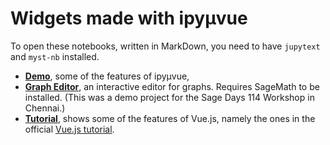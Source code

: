 # Widgets made with ipyμvue

To open these notebooks, written in MarkDown, you need to have `jupytext` and `myst-nb` installed.

* [**Demo**](./Demo.md), some of the features of ipyμvue,
* [**Graph Editor**](./GraphEditor.md), an interactive editor for graphs.
  Requires SageMath to be installed. (This was a demo project for the Sage Days
  114 Workshop in Chennai.)
* [**Tutorial**](./Tutorial.md), shows some of the features of Vue.js, namely
  the ones in the official [Vue.js tutorial](https://vuejs.org/tutorial).
